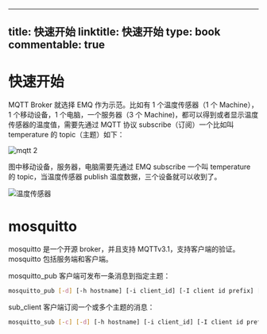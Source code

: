 
---
title: 快速开始
linktitle: 快速开始
type: book
commentable: true
---

# 快速开始

MQTT Broker 就选择 EMQ 作为示范。比如有 1 个温度传感器（1 个 Machine），1 个移动设备，1 个电脑，一个服务器（3 个 Machine)，都可以得到或者显示温度传感器的温度值，需要先通过 MQTT 协议 subscribe（订阅）一个比如叫 temperature 的 topic（主题）如下：

![mqtt 2](https://assets.ng-tech.icu/item/ld5a7j.png)

图中移动设备，服务器，电脑需要先通过 EMQ subscribe 一个叫 temperature 的 topic，当温度传感器 publish 温度数据，三个设备就可以收到了。

![温度传感器](https://assets.ng-tech.icu/item/ld5r90.png)

# mosquitto

mosquitto 是一个开源 broker，并且支持 MQTTv3.1，支持客户端的验证。mosquitto 包括服务端和客户端。

mosquitto_pub 客户端可发布一条消息到指定主题：

```sh
mosquitto_pub [-d] [-h hostname] [-i client_id] [-I client id prefix] [-p port number] [-q message QoS] [--quiet] [-r] { -f file | -l | -m message | -n | -s} [-u username [-P password] ] [ --will-topic topic [--will-payload payload] [--will-qos qos] [--will-retain] ] -t message-topic
```

sub_client 客户端订阅一个或多个主题的消息：

```sh
mosquitto_sub [-c] [-d] [-h hostname] [-i client_id] [-I client id prefix] [-k keepalive time] [-p port number] [-q message QoS] [--quiet] [-v] [ -u username [-Ppassword] ] [ --will-topic topic [--will-payload payload] [--will-qos qos] [--will-retain] ] -t message topic ...
```

    